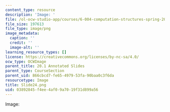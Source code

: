 ```yaml
---
content_type: resource
description: 'Image: '
file: /ol-ocw-studio-app/courses/6-004-computation-structures-spring-2017/03892845f4ee4af09a7019f31d899a56_Slide24.png
file_size: 197613
file_type: image/png
image_metadata:
  caption: ''
  credit: ''
  image-alt: ''
learning_resource_types: []
license: https://creativecommons.org/licenses/by-nc-sa/4.0/
ocw_type: OCWImage
parent_title: 20.1 Annotated Slides
parent_type: CourseSection
parent_uid: 866cbcd7-fe65-4979-53fa-90baa0c3f6da
resourcetype: Image
title: Slide24.png
uid: 03892845-f4ee-4af0-9a70-19f31d899a56
---
```

Image: 